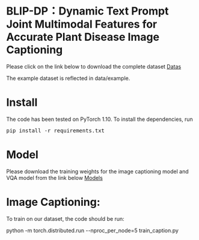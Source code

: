 # BLIP-DP：Dynamic Text Prompt Joint Multimodal Features for Accurate Plant Disease Image Captioning

Please click on the link below to download the complete dataset <a href="https://pan.baidu.com/s/1vu37hblt4yWLNsqsTk03ag?pwd=a93s">Datas</a>

The example dataset is reflected in data/example.

# Install

 The code has been tested on PyTorch 1.10.
To install the dependencies, run <pre/>pip install -r requirements.txt</pre>

# Model
Please download the training weights for the image captioning model and VQA model from the link below
<a href="https://pan.baidu.com/s/1wy-S3GHJfM2Vcwnuse1Rlw?pwd=h5nf">Models</a>

# Image Captioning:

To train on our dataset, the code should be run:

python -m torch.distributed.run --nproc_per_node=5 train_caption.py
